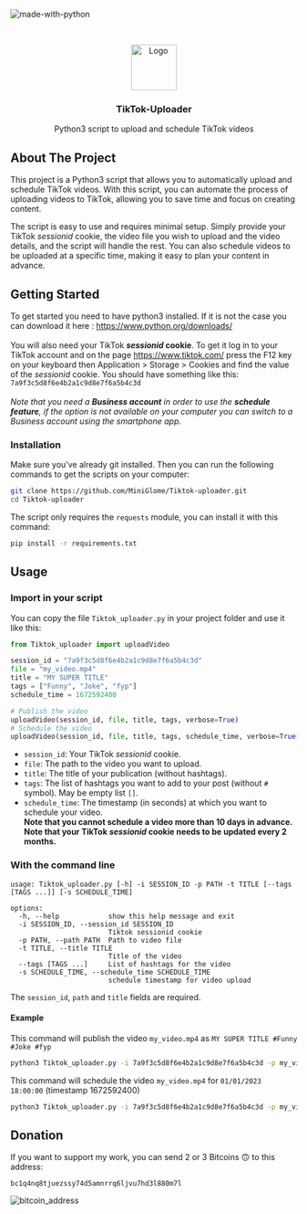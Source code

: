 ![made-with-python](https://img.shields.io/badge/Made%20with-Python3-brightgreen)

<!-- LOGO -->
<br />
<p align="center">
  <img src="https://user-images.githubusercontent.com/54740007/212677385-8f453f16-06fd-41e2-83a6-8a25d5435418.png" alt="Logo" width="80" height="80">

  <h3 align="center">TikTok-Uploader</h3>

  <p align="center">
    Python3 script to upload and schedule TikTok videos
    <br />
    </p>
</p>


## About The Project

This project is a Python3 script that allows you to automatically upload and schedule TikTok videos. With this script, you can automate the process of uploading videos to TikTok, allowing you to save time and focus on creating content.

The script is easy to use and requires minimal setup. Simply provide your TikTok *sessionid* cookie, the video file you wish to upload and the video details, and the script will handle the rest. You can also schedule videos to be uploaded at a specific time, making it easy to plan your content in advance.

## Getting Started
To get started you need to have python3 installed. If it is not the case you can download it here : https://www.python.org/downloads/<br><br>
You will also need your TikTok ***sessionid* cookie**. To get it log in to your TikTok account and on the page https://www.tiktok.com/ press the F12 key on your keyboard then Application > Storage > Cookies and find the value of the *sessionid* cookie. You should have something like this: `7a9f3c5d8f6e4b2a1c9d8e7f6a5b4c3d` <br><br>
*Note that you need a **Business account** in order to use the **schedule feature**, if the option is not available on your computer you can switch to a Business account using the smartphone app.*

### Installation
Make sure you've already git installed. Then you can run the following commands to get the scripts on your computer:
   ```sh
   git clone https://github.com/MiniGlome/Tiktok-uploader.git
   cd Tiktok-uploader
   ```
The script only requires the `requests` module, you can install it with this command:
```sh
pip install -r requirements.txt
```
   
## Usage
### Import in your script
You can copy the file `Tiktok_uploader.py` in your project folder and use it like this:
```python
from Tiktok_uploader import uploadVideo

session_id = "7a9f3c5d8f6e4b2a1c9d8e7f6a5b4c3d"
file = "my_video.mp4"
title = "MY SUPER TITLE"
tags = ["Funny", "Joke", "fyp"]
schedule_time = 1672592400

# Publish the video
uploadVideo(session_id, file, title, tags, verbose=True)
# Schedule the video
uploadVideo(session_id, file, title, tags, schedule_time, verbose=True)
```
- `session_id`: Your TikTok *sessionid* cookie.<br>
- `file`: The path to the video you want to upload.<br>
- `title`: The title of your publication (without hashtags).<br>
- `tags`: The list of hashtags you want to add to your post (without `#` symbol). May be empty list `[]`.<br>
- `schedule_time`: The timestamp (in seconds) at which you want to schedule your video.<br>
**Note that you cannot schedule a video more than 10 days in advance.**<br>
**Note that your TikTok *sessionid* cookie needs to be updated every 2 months.**

### With the command line
```
usage: Tiktok_uploader.py [-h] -i SESSION_ID -p PATH -t TITLE [--tags [TAGS ...]] [-s SCHEDULE_TIME]

options:
  -h, --help            show this help message and exit
  -i SESSION_ID, --session_id SESSION_ID
                        Tiktok sessionid cookie
  -p PATH, --path PATH  Path to video file
  -t TITLE, --title TITLE
                        Title of the video
  --tags [TAGS ...]     List of hashtags for the video
  -s SCHEDULE_TIME, --schedule_time SCHEDULE_TIME
                        schedule timestamp for video upload
```                        
The `session_id`, `path` and `title` fields are required.
    
#### Example
This command will publish the video `my_video.mp4` as `MY SUPER TITLE #Funny #Joke #fyp`
```sh
python3 Tiktok_uploader.py -i 7a9f3c5d8f6e4b2a1c9d8e7f6a5b4c3d -p my_video.mp4 -t "MY SUPER TITLE" --tags Funny Joke Fyp
```
This command will schedule the video `my_video.mp4` for `01/01/2023 18:00:00` (timestamp 1672592400)
```sh
python3 Tiktok_uploader.py -i 7a9f3c5d8f6e4b2a1c9d8e7f6a5b4c3d -p my_video.mp4 -t "MY SUPER TITLE" --tags Funny Joke Fyp -s 1672592400
```

## Donation
If you want to support my work, you can send 2 or 3 Bitcoins 🙃 to this address: 
```
bc1q4nq8tjuezssy74d5amnrrq6ljvu7hd3l880m7l
```
![bitcoin_address](https://user-images.githubusercontent.com/54740007/169100171-1061c7a0-207e-459b-84de-2d6bb93b0f38.png)
